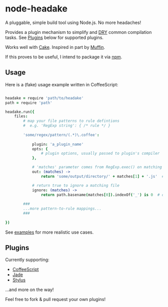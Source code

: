 node-headake
============

A pluggable, simple build tool using Node.js. No more headaches!

Provides a plugin mechanism to simplify and [DRY](http://en.wikipedia.org/wiki/Don't_repeat_yourself) common compilation tasks. See [Plugins](#plugins) below for supported plugins.

Works well with [Cake][cake]. Inspired in part by [Muffin][muffin].

If this proves to be useful, I intend to package it via [npm][npm].


Usage
---

Here is a (fake) usage example written in CoffeeScript:

```coffeescript

headake = require 'path/to/headake'
path = require 'path'

headake.run({
	files:
		# map your file patterns to rule defintions
		#  e.g. 'RegExp string': { /* rule */ }
		
		'some/regex/pattern/(.*)\.coffee':
			
			plugin: 'a_plugin_name'
			opts: {
				# plugin options, usually passed to plugin's compiler
			},

			# 'matches' parameter comes from RegExp.exec() on matching file path
			out: (matches) ->
				return 'some/output/directory/' + matches[1] + '.js'  # same basename as source

			# return true to ignore a matching file
			ignore: (matches) ->
				return path.basename(matches[0]).indexOf('_') is 0  # don't compile underscore-prefixed files
		
		###
		...more pattern-to-rule mappings...
		###
		
})
```

See [examples][examples] for more realistic use cases.

Plugins
-------
Currently supporting:

* [CoffeeScript][coffeescript]
* [Jade][jade]
* [Stylus][stylus]

...and more on the way!

Feel free to fork & pull request your own plugins!


[examples]: https://github.com/AndersDJohnson/node-headake/tree/master/examples "Examples"
[cake]: http://coffeescript.org/documentation/docs/cake.html "Cake"
[coffeescript]: http://coffeescript.org/ "CoffeeScript"
[jade]: http://jade-lang.com/ "Jade"
[stylus]: http://learnboost.github.com/stylus/ "Stylus"
[muffin]: https://github.com/hornairs/muffin "Muffin"
[npm]: https://npmjs.org/ "npm"
